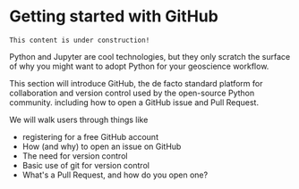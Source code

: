 # Getting started with GitHub

```{note}
This content is under construction!
```

Python and Jupyter are cool technologies, but they only scratch the surface of why you might want to adopt Python for your geoscience workflow.

This section will introduce GitHub, the de facto standard platform for collaboration and version control used by the open-source Python community.
including how to open a GitHub issue and Pull Request.

We will walk users through things like

- registering for a free GitHub account
- How (and why) to open an issue on GitHub
- The need for version control
- Basic use of git for version control
- What's a Pull Request, and how do you open one?
